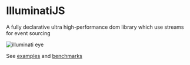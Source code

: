 # IlluminatiJS
A fully declarative ultra high-performance dom library which use streams for event sourcing

![illuminati eye](http://cdn.wallpapersafari.com/3/3/bU3SYK.jpg)

See [examples](examples) and [benchmarks](benchmarks)
